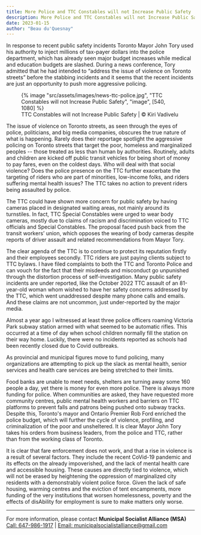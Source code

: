 ```yaml
---
title: More Police and TTC Constables will not Increase Public Safety
description: More Police and TTC Constables will not Increase Public Safety
date: 2023-01-15
author: "Beau du'Quesnay"
---
```


In response to recent public safety incidents Toronto Mayor John Tory used his authority to inject millions of tax-payer dollars into the police department, which has already seen major budget increases while medical and education budgets are slashed. During a news conference, Tory admitted that he had intended to “address the issue of violence on Toronto streets” before the stabbing incidents and it seems that the recent incidents are just an opportunity to push more aggressive policing.

<!-- excerpt -->

<figure>
{% image "src/assets/images/news-ttc-police.jpg", "TTC Constables will not Increase Public Safety", "image", [540, 1080] %}
<figcaption>TTC Constables will not Increase Public Safety | © Kiri Vadivelu</figcaption>
</figure>

The issue of violence on Toronto streets, as seen through the eyes of police, politicians, and big media companies, obscures the true nature of what is happening. Rarely does their reportage spotlight the aggressive policing on Toronto streets that target the poor, homeless and marginalized peoples -- those treated as less than human by authorities. Routinely, adults and children are kicked off public transit vehicles for being short of money to pay fares, even on the coldest days. Who will deal with that social violence? Does the police presence on the TTC further exacerbate the targeting of riders who are part of minorities, low-income folks, and riders suffering mental health issues? The TTC takes no action to prevent riders being assaulted by police.

The TTC could have shown more concern for public safety by having cameras placed in designated waiting areas, not mainly around its turnstiles. In fact, TTC Special Constables were urged to wear body cameras, mostly due to claims of racism and discrimination voiced to TTC officials and Special Constables. The proposal faced push back from the transit workers’ union, which opposes the wearing of body cameras despite reports of driver assault and related recommendations from Mayor Tory.

The clear agenda of the TTC is to continue to protect its reputation firstly and their employees secondly. TTC riders are just paying clients subject to TTC bylaws. I have filed complaints to both the TTC and Toronto Police and can vouch for the fact that their misdeeds and misconduct go unpunished through the distortion process of self-investigation. Many public safety incidents are under reported, like the October 2022 TTC assault of an 81-year-old woman whom wished to have her safety concerns addressed by the TTC, which went unaddressed despite many phone calls and emails. And these claims are not uncommon, just under-reported by the major media.

Almost a year ago I witnessed at least three police officers roaming Victoria Park subway station armed with what seemed to be automatic rifles. This occurred at a time of day when school children normally fill the station on their way home. Luckily, there were no incidents reported as schools had been recently closed due to Covid outbreaks.

As provincial and municipal figures move to fund policing, many organizations are attempting to pick up the slack as mental health, senior services and health care services are being stretched to their limits.

Food banks are unable to meet needs, shelters are turning away some 160 people a day, yet there is money for even more police. There is always more funding for police. When communities are asked, they have requested more community centres, public mental health workers and barriers on TTC platforms to prevent falls and patrons being pushed onto subway tracks. Despite this, Toronto's mayor and Ontario Premier Rob Ford enriched the police budget, which will further the cycle of violence, profiling, and criminalization of the poor and unsheltered. It is clear Mayor John Tory takes his orders from business leaders, from the police and TTC, rather than from the working class of Toronto.

It is clear that fare enforcement does not work, and that a rise in violence is a result of several factors. They include the recent CoVid-19 pandemic and its effects on the already impoverished, and the lack of mental health care and accessible housing. These causes are directly tied to violence, which will not be erased by heightening the oppression of marginalized city residents with a demonstrably violent police force. Given the lack of safe housing, warming centres and the eviction of tent encampments, more funding of the very institutions that worsen homelessness, poverty and the effects of disAbility for employment is sure to make matters only worse.

---

<p class="right"> For more information, please contact <strong>Municipal Socialist Alliance (MSA)</strong>
<br />
<a href="tel:647-986-1917">Call: 647-986-1917</a> |
<a href="mailto: municipalsocialistalliance@gmail.com">Email: municipalsocialistalliance@gmail.com</a>
</p>
